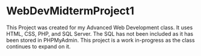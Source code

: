 # WebDevMidtermProject1
This Project was created for my Advanced Web Development class. It uses HTML, CSS, PHP, and SQL Server. 
The SQL has not been included as it has been stored in PHPMyAdmin.
This project is a work in-progress as the class continues to expand on it.
